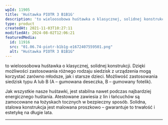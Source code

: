 ```yaml
---
wpId: 11905
title: 'Huśtawka PIOTR 3 B1B1G'
description: 'to wieloosobowa huśtawka o klasycznej, solidnej konstrukcji. Dzięki możliwości zastosowania różnego rodzaju siedzisk z urządzenia mogą korzystać zarówno młodsze, jak i starsze dzieci. Możliwość zastosowania siedzisk typu A lub B (A – gumowana deseczka, B – gumowany fotelik). Jak wszystkie nasze huśtawki, jest stabilna nawet podczas najbardziej energicznego huśtania. Atestowane zawiesia z lin i łańcuchów ...'
type: product
createdAt: 2021-11-03T10:27:11
modifiedAt: 2024-08-02T12:06:21
featuredMedia:
  id: 11916
  src: "01.06.74-piotr-b1b1g-e1672407559501.png"
  alt: "Huśtawka PIOTR 3 B1B1G"
---
```



to wieloosobowa huśtawka o klasycznej, solidnej konstrukcji. Dzięki możliwości zastosowania różnego rodzaju siedzisk z urządzenia mogą korzystać zarówno młodsze, jak i starsze dzieci. Możliwość zastosowania siedzisk typu A lub B (A – gumowana deseczka, B – gumowany fotelik).

Jak wszystkie nasze huśtawki, jest stabilna nawet podczas najbardziej energicznego huśtania. Atestowane zawiesia z lin i łańcuchów są zamocowane na łożyskach tocznych w bezpieczny sposób. Solidna, stalowa konstrukcja jest malowana proszkowo – gwarantuje to trwałość i estetykę na długie lata.

* * *